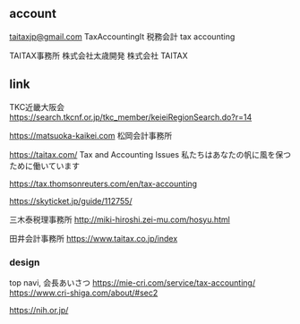 ## account
taitaxjp@gmail.com
TaxAccountingIt 税務会計 tax accounting

TAITAX事務所
株式会社太歳開発
株式会社 TAITAX

## link
TKC近畿大阪会
https://search.tkcnf.or.jp/tkc_member/keieiRegionSearch.do?r=14

https://matsuoka-kaikei.com
松岡会計事務所

https://taitax.com/
Tax and Accounting Issues
私たちはあなたの帆に風を保つために働いています

https://tax.thomsonreuters.com/en/tax-accounting

https://skyticket.jp/guide/112755/

三木泰税理事務所
http://miki-hiroshi.zei-mu.com/hosyu.html

田井会計事務所
https://www.taitax.co.jp/index

### design
top navi, 会長あいさつ
https://mie-cri.com/service/tax-accounting/
https://www.cri-shiga.com/about/#sec2

https://nih.or.jp/

